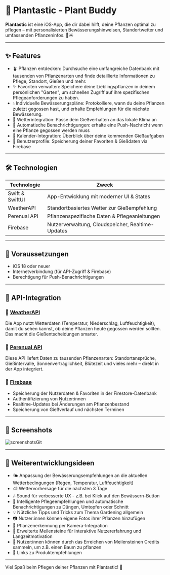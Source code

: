 # 🌿 Plantastic - Plant Buddy

**Plantastic** ist eine iOS-App, die dir dabei hilft, deine Pflanzen optimal zu pflegen – mit personalisierten Bewässerungshinweisen, Standortwetter und umfassenden Pflanzeninfos. 🌱☀️

---

## ✨ Features

- 🪴 Pflanzen entdecken: Durchsuche eine umfangreiche Datenbank mit tausenden von Pflanzenarten und finde detaillierte Informationen zu Pflege, Standort, Gießen und mehr.
- ✨ Favoriten verwalten: Speichere deine Lieblingspflanzen in deinem persönlichen "Garten", um schnellen Zugriff auf ihre spezifischen Pflegeanforderungen zu haben.
- 💧 Individuelle Bewässerungspläne: Protokolliere, wann du deine Pflanzen zuletzt gegossen hast, und erhalte Empfehlungen für die nächste Bewässerung.
- 📍 Wetterintegration: Passe dein Gießverhalten an das lokale Klima an
- 🔔 Automatische Benachrichtigungen: erhalte eine Push-Nachricht wenn eine Pflanze gegossen werden muss
- 📆 Kalender-Integration: Überblick über deine kommenden Gießaufgaben
- 🔐 Benutzerprofile: Speicherung deiner Favoriten & Gießdaten via Firebase

---

## 🛠 Technologien

| Technologie     | Zweck                                              |
|----------------|----------------------------------------------------|
| Swift & SwiftUI | App-Entwicklung mit moderner UI & States          |
| WeatherAPI      | Standortbasiertes Wetter zur Gießempfehlung       |
| Perenual API    | Pflanzenspezifische Daten & Pflegeanleitungen     |
| Firebase        | Nutzerverwaltung, Cloudspeicher, Realtime-Updates |

---

## 📲 Voraussetzungen

- iOS 18 oder neuer
- Internetverbindung (für API-Zugriff & Firebase)
- Berechtigung für Push-Benachrichtigungen

---

## 🔗 API-Integration

### 📍 [WeatherAPI](https://api.weatherapi.com/)
Die App nutzt Wetterdaten (Temperatur, Niederschlag, Luftfeuchtigkeit), damit du sehen kannst, ob deine Pflanzen heute gegossen werden sollten. Das macht die Gießentscheidungen smarter.

### 🌱 [Perenual API](https://perenual.com/api/)
Diese API liefert Daten zu tausenden Pflanzenarten: Standortansprüche, Gießintervalle, Sonnenverträglichkeit, Blütezeit und vieles mehr – direkt in der App integriert.

### 🔐 [Firebase](https://firebase.google.com/)
- Speicherung der Nutzerdaten & Favoriten in der Firestore-Datenbank
- Authentifizierung von Nutzer:innen
- Realtime-Updates bei Änderungen am Pflanzenbestand
- Speicherung von Gießverlauf und nächsten Terminen

---

## 📱 Screenshots

![screenshotsGit](https://github.com/user-attachments/assets/7d2e3e97-b4b6-48c2-b501-263470085c3c)

---

## 🔧 Weiterentwicklungsideen

- 🌤 Anpassung der Bewässerungsempfehlungen an die aktuellen Wetterbedingungen (Regen, Temperatur, Luftfeuchtigkeit)
- ⛅️ Wettervorhersage für die nächsten 3 Tage
- 🎶 Sound für verbesserte UX - z.B. bei Klick auf den Bewässern-Button
- 🎍 Intelligente Pflegeempfehlungen und automatische Benachrichtigungen zu Düngen, Umtopfen oder Schnitt
- 💡 Nützliche Tipps und Tricks zum Thema Gardening allgemein
- 📷 Nutzer:innen können eigene Fotos ihrer Pflanzen hinzufügen
- 📸 Pflanzenerkennung per Kamera-Integration
- 🏁 Erweiterte Meilensteine für interaktive Nutzererfahrung und Langzeitmotivation
- 🎯 Nutzer:innen können durch das Erreichen von Meilensteinen Credits sammeln, um z.B. einen Baum zu pflanzen
- 🔗 Links zu Produktempfehlungen

---

Viel Spaß beim Pflegen deiner Pflanzen mit Plantastic! 💚
